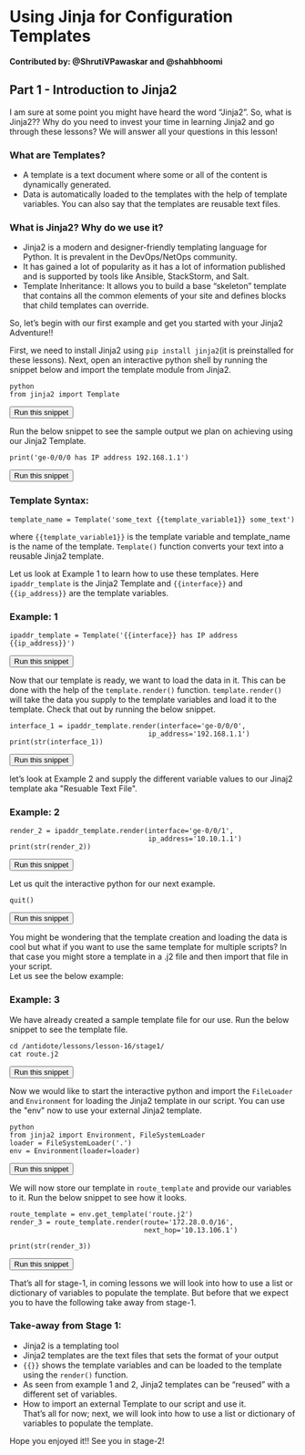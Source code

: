 # Using Jinja for Configuration Templates  
**Contributed by: @ShrutiVPawaskar and @shahbhoomi**
## Part 1 - Introduction to Jinja2 

I am sure at some point you might have heard the word “Jinja2”. So, what is Jinja2?? Why do you need to invest your time in learning Jinja2 and go through these lessons? We will answer all your questions in this lesson!  
  
### What are Templates?
* A template is a text document where some or all of the content is dynamically generated.  
* Data is automatically loaded to the templates with the help of template variables. You can also say that the templates are reusable text files.  
  
### What is Jinja2? Why do we use it?
* Jinja2 is a modern and designer-friendly templating language for Python.  It is prevalent in the DevOps/NetOps community.  
* It has gained a lot of popularity as it has a lot of information published and is supported by tools like Ansible, StackStorm, and Salt.  
* Template Inheritance: It allows you to build a base “skeleton” template that contains all the common elements of your site and defines blocks that child templates can override.  
  
So, let’s begin with our first example and get you started with your Jinja2 Adventure!!  
  
First, we need to install Jinja2 using `pip install jinja2`(it is preinstalled for these lessons). Next, open an interactive python shell by running the snippet below and import the template module from Jinja2.  
```
python
from jinja2 import Template
```  
<button type="button" class="btn btn-primary btn-sm" onclick="runSnippetInTab('linux1', 0)">Run this snippet</button>  
  
Run the below snippet to see the sample output we plan on achieving using our Jinja2 Template.  
```
print('ge-0/0/0 has IP address 192.168.1.1')
```  
<button type="button" class="btn btn-primary btn-sm" onclick="runSnippetInTab('linux1', 1)">Run this snippet</button>  

### Template Syntax:

```
template_name = Template('some_text {{template_variable1}} some_text')
```   
where `{{template_variable1}}` is the template variable and template_name is the name of the template. `Template()` function converts your text into a reusable Jinja2 template.  

Let us look at Example 1 to learn how to use these templates. Here `ipaddr_template` is the Jinja2 Template and `{{interface}}` and `{{ip_address}}` are the template variables.  

### Example: 1  
```
ipaddr_template = Template('{{interface}} has IP address {{ip_address}}')
```
<button type="button" class="btn btn-primary btn-sm" onclick="runSnippetInTab('linux1', 3)">Run this snippet</button>

Now that our template is ready, we want to load the data in it. This can be done with the help of the `template.render()` function. `template.render()` will take the data you supply to the template variables and load it to the template. Check that out by running the below snippet.  

```
interface_1 = ipaddr_template.render(interface='ge-0/0/0',
                                  ip_address='192.168.1.1')
print(str(interface_1))
```

<button type="button" class="btn btn-primary btn-sm" onclick="runSnippetInTab('linux1', 4)">Run this snippet</button>

let’s look at Example 2 and supply the different variable values to our Jinaj2 template aka "Resuable Text File".  

### Example: 2  

```
render_2 = ipaddr_template.render(interface='ge-0/0/1',
                                  ip_address='10.10.1.1')
print(str(render_2))
```
<button type="button" class="btn btn-primary btn-sm" onclick="runSnippetInTab('linux1', 5)">Run this snippet</button>

Let us quit the interactive python for our next example.

```
quit()
```
<button type="button" class="btn btn-primary btn-sm" onclick="runSnippetInTab('linux1', 6)">Run this snippet</button>

You might be wondering that the template creation and loading the data is cool but what if you want to use the same template for multiple scripts? In that case you might store a template in a .j2 file and then import that file in your script.  
Let us see the below example:

### Example: 3  

We have already created a sample template file for our use. Run the below snippet to see the template file.

```
cd /antidote/lessons/lesson-16/stage1/
cat route.j2
```
<button type="button" class="btn btn-primary btn-sm" onclick="runSnippetInTab('linux1', 7)">Run this snippet</button>

Now we would like to start the interactive python and import the `FileLoader` and `Environment` for loading the Jinja2 template in our script. You can use the "env" now to use your external Jinja2 template.
```
python
from jinja2 import Environment, FileSystemLoader
loader = FileSystemLoader('.')
env = Environment(loader=loader)
```
<button type="button" class="btn btn-primary btn-sm" onclick="runSnippetInTab('linux1', 8)">Run this snippet</button>

We will now store our template in `route_template` and provide our variables to it. Run the below snippet to see how it looks.
```
route_template = env.get_template('route.j2')
render_3 = route_template.render(route='172.28.0.0/16',
                                 next_hop='10.13.106.1')

print(str(render_3))

```
<button type="button" class="btn btn-primary btn-sm" onclick="runSnippetInTab('linux1', 9)">Run this snippet</button>


That’s all for stage-1, in coming lessons we will look into how to use a list or dictionary of variables to populate the template. But before that we expect you to have the following take away from stage-1.  
  
### Take-away from Stage 1:
* Jinja2 is a templating tool  
* Jinja2 templates are the text files that sets the format of your output  
* `{{}}` shows the template variables and can be loaded to the template using the `render()` function.  
* As seen from example 1 and 2, Jinja2 templates can be “reused” with a different set of variables.     
* How to import an external Template to our script and use it.  
That’s all for now; next, we will look into how to use a list or dictionary of variables to populate the template.

Hope you enjoyed it!! See you in stage-2!
